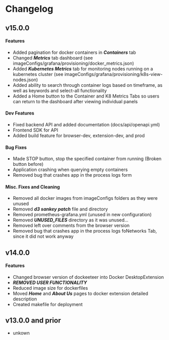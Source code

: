 # Changelog

## v15.0.0
#### Features
* Added pagination for docker containers in ***Containers*** tab
* Changed ***Metrics*** tab dashboard (see imageConfigs/grafana/provisioning/docker_metrics.json)
* Added ***Kubernetes Metrics*** tab for monitoring nodes running on a kubernetes cluster (see imageConfigs/grafana/provisioning/k8s-view-nodes.json)
* Added ability to search through container logs based on timeframe, as well as keywords and select-all functionality
* Added a Home button to the Container and K8 Metrics Tabs so users can return to the dashboard after viewing individual panels

#### Dev Features
* Fixed backend API and added documentation (docs/api/openapi.yml)
* Frontend SDK for API
* Added build feature for browser-dev, extension-dev, and prod

#### Bug Fixes
* Made STOP button, stop the specified container from running (Broken button before)
* Application crashing when querying empty containers
* Removed bug that crashes app in the process logs form

#### Misc. Fixes and Cleaning
* Removed all docker images from imageConfigs folders as they were unused
* Removed ***d3 sankey patch*** file and directory
* Removed prometheus-grafana.yml (unused in new configuration)
* Removed ***UNUSED_FILES*** directory as it was unused...
* Removed left over comments from the browser version
* Removed bug that crashes app in the process logs foNetworks Tab, since it did not work anyway

## v14.0.0
#### Features
* Changed browser version of dockeeteer into Docker DesktopExtension
* ***REMOVED USER FUNCTIONALITY***
* Reduced image size for dockerfiles
* Moved ***Home*** and ***About Us*** pages to docker extension detailed description
* Created makefile for deployment


## v13.0.0 and prior
* unkown